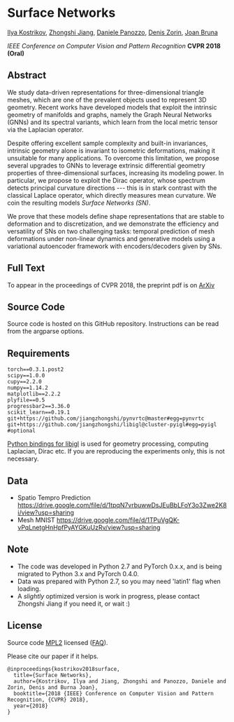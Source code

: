 # Surface Networks

[Ilya Kostrikov](https://scholar.google.com/citations?user=PTS2AOgAAAAJ&hl=en), 
[Zhongshi Jiang](https://cs.nyu.edu/~zhongshi), 
[Daniele Panozzo](https://cs.nyu.edu/~panozzo), 
[Denis Zorin](http://mrl.nyu.edu/~dzorin/), 
[Joan Bruna](https://cims.nyu.edu/~bruna/)

*IEEE Conference on Computer Vision and Pattern Recognition* **CVPR 2018** 
**(Oral)**

## Abstract
We study data-driven representations 
for three-dimensional triangle meshes, which are one of the prevalent objects used to represent 3D geometry. 
Recent works have developed models
that exploit the intrinsic geometry of manifolds and graphs, 
namely the Graph Neural Networks (GNNs) and its spectral variants, 
which learn from the local metric tensor via the Laplacian operator. 

Despite offering excellent sample complexity and built-in invariances,
intrinsic geometry alone is invariant to isometric deformations, making it unsuitable for  many applications.
To overcome this limitation,
we propose several upgrades to GNNs 
to leverage extrinsic differential geometry properties 
 of three-dimensional surfaces, increasing its modeling power. 
 In particular, we propose to exploit the Dirac operator, whose spectrum detects principal curvature directions --- this is in stark contrast with the classical Laplace 
 operator, which directly measures mean curvature. We coin the 
 resulting models *Surface Networks (SN)*.

We prove that these models define shape representations that are stable to deformation and to discretization, and we demonstrate the efficiency and versatility of SNs on 
 two
 challenging tasks: temporal prediction of mesh deformations
 under non-linear dynamics and generative models using 
 a variational autoencoder framework with encoders/decoders
 given by SNs.

 ## Full Text
 To appear in the proceedings of CVPR 2018, the preprint pdf is on [ArXiv](https://arxiv.org/pdf/1705.10819.pdf)
 
 ## Source Code
 Source code is hosted on this GitHub repository. Instructions can be read from the argparse options. 

 ## Requirements
 ```
torch==0.3.1.post2
scipy==1.0.0
cupy==2.2.0
numpy==1.14.2
matplotlib==2.2.2
plyfile==0.5
progressbar2==3.36.0
scikit_learn==0.19.1
git+https://github.com/jiangzhongshi/pynvrtc@master#egg=pynvrtc
git+https://github.com/jiangzhongshi/libigl@cluster-pyigl#egg=pyigl #optional
 ```
[Python bindings for libigl](https://github.com/libigl/libigl/tree/master/python) is used for geometry processing, computing Laplacian, Dirac etc. If you are reproducing the experiments only, this is not necessary.

## Data
* Spatio Tempro Prediction https://drive.google.com/file/d/1tpqN7vrbuwwDsJEuBbLFoY3o3Zwe2K8i/view?usp=sharing
* Mesh MNIST https://drive.google.com/file/d/1TPuVgQK-vPqLnetgHnHpfPyAYGKuUzRv/view?usp=sharing

## Note
* The code was developed in Python 2.7 and PyTorch 0.x.x, and is being migrated to Python 3.x and PyTorch 0.4.0.
* Data was prepared with Python 2.7, so you may need 'latin1' flag when loading.
* A *slightly* optimized version is work in progress, please contact Zhongshi Jiang if you need it, or wait :)

## License
Source code [MPL2](http://www.mozilla.org/MPL/2.0/) licensed
([FAQ](http://www.mozilla.org/MPL/2.0/FAQ.html)). 

Please cite our paper if it helps.

```
@inproceedings{kostrikov2018surface,
  title={Surface Networks},
  author={Kostrikov, Ilya and Jiang, Zhongshi and Panozzo, Daniele and Zorin, Denis and Burna Joan},
  booktitle={2018 {IEEE} Conference on Computer Vision and Pattern Recognition, {CVPR} 2018},
  year={2018}
}
```
